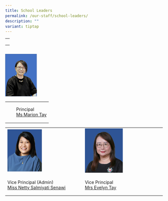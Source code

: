 ```yaml
---
title: School Leaders
permalink: /our-staff/school-leaders/
description: ""
variant: tiptap
---
```

<table style="minWidth: 25px">
<colgroup>
<col>
</colgroup>
<tbody>
<tr>
<td rowspan="1" colspan="1">
<p></p>
</td>
</tr>
</tbody>
</table>
<table style="width: 0px">
<colgroup></colgroup>
<tbody>
<tr></tr>
</tbody>
</table>
<div class="isomer-image-wrapper">
<img style="width: 20%;" height="auto" width="100%" alt="" src="/images/Miss_Marion_Tay_Principal.png">
</div>
<table style="minWidth: 75px">
<colgroup>
<col>
<col>
<col>
</colgroup>
<tbody>
<tr>
<td rowspan="1" colspan="1">
<p></p>
</td>
<td rowspan="1" colspan="1">
<p></p>
</td>
<td rowspan="1" colspan="1">
<p>Principal
<br><a href="mailto:marion_tay@schools.gov.sg" rel="noopener noreferrer" target="_blank"><u>Ms Marion Tay</u></a>
</p>
</td>
</tr>
</tbody>
</table>
<table style="minWidth: 75px">
<colgroup>
<col>
<col>
<col>
</colgroup>
<tbody>
<tr>
<td rowspan="1" colspan="1">
<div class="isomer-image-wrapper">
<img style="width: 50%;" height="auto" width="100%" src="/images/vpa.jpeg">
</div>
</td>
<td rowspan="1" colspan="1">
<p></p>
</td>
<td rowspan="1" colspan="1">
<div class="isomer-image-wrapper">
<img style="width: 50%;" height="auto" width="100%" src="/images/Mrs%20Evelyn%20Tay.jpeg">
</div>
</td>
</tr>
<tr>
<td rowspan="1" colspan="1">
<p>Vice Principal (Admin)
<br><a href="mailto:netty_salmiyati_senawi@schools.gov.sg" rel="noopener noreferrer" target="_blank"><u>Miss Netty Salmiyati Senawi</u></a>
</p>
</td>
<td rowspan="1" colspan="1">
<p></p>
</td>
<td rowspan="1" colspan="1">
<p>Vice Principal
<br><a href="mailto:evelyn_goh@schools.gov.sg" rel="noopener noreferrer" target="_blank"><u>Mrs Evelyn Tay</u></a>
</p>
</td>
</tr>
</tbody>
</table>
<p></p>
